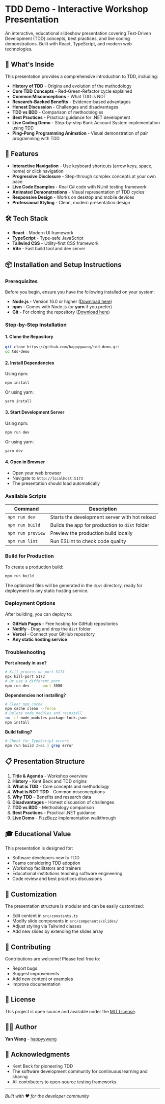 # TDD Demo - Interactive Workshop Presentation

An interactive, educational slideshow presentation covering Test-Driven Development (TDD) concepts, best practices, and live coding demonstrations. Built with React, TypeScript, and modern web technologies.

## 🎯 What's Inside

This presentation provides a comprehensive introduction to TDD, including:

- **History of TDD** - Origins and evolution of the methodology
- **Core TDD Concepts** - Red-Green-Refactor cycle explained
- **Common Misconceptions** - What TDD is NOT
- **Research-Backed Benefits** - Evidence-based advantages
- **Honest Discussion** - Challenges and disadvantages
- **TDD vs BDD** - Comparison of methodologies
- **Best Practices** - Practical guidance for .NET development
- **Live Coding Demo** - Step-by-step Bank Account System implementation using TDD
- **Ping-Pong Programming Animation** - Visual demonstration of pair programming with TDD

## 🚀 Features

- **Interactive Navigation** - Use keyboard shortcuts (arrow keys, space, home) or click navigation
- **Progressive Disclosure** - Step-through complex concepts at your own pace
- **Live Code Examples** - Real C# code with NUnit testing framework
- **Animated Demonstrations** - Visual representation of TDD cycles
- **Responsive Design** - Works on desktop and mobile devices
- **Professional Styling** - Clean, modern presentation design

## 🛠️ Tech Stack

- **React** - Modern UI framework
- **TypeScript** - Type-safe JavaScript
- **Tailwind CSS** - Utility-first CSS framework
- **Vite** - Fast build tool and dev server

## 📦 Installation and Setup Instructions

### Prerequisites

Before you begin, ensure you have the following installed on your system:

- **Node.js** - Version 16.0 or higher ([Download here](https://nodejs.org/))
- **npm** - Comes with Node.js (or **yarn** if you prefer)
- **Git** - For cloning the repository ([Download here](https://git-scm.com/))

### Step-by-Step Installation

#### 1. Clone the Repository
```bash
git clone https://github.com/happyywang/tdd-demo.git
cd tdd-demo
```

#### 2. Install Dependencies
Using npm:
```bash
npm install
```

Or using yarn:
```bash
yarn install
```

#### 3. Start Development Server
Using npm:
```bash
npm run dev
```

Or using yarn:
```bash
yarn dev
```

#### 4. Open in Browser
- Open your web browser
- Navigate to `http://localhost:5173`
- The presentation should load automatically

### Available Scripts

| Command | Description |
|---------|-------------|
| `npm run dev` | Starts the development server with hot reload |
| `npm run build` | Builds the app for production to `dist` folder |
| `npm run preview` | Preview the production build locally |
| `npm run lint` | Run ESLint to check code quality |

### Build for Production

To create a production build:

```bash
npm run build
```

The optimized files will be generated in the `dist` directory, ready for deployment to any static hosting service.

### Deployment Options

After building, you can deploy to:
- **GitHub Pages** - Free hosting for GitHub repositories
- **Netlify** - Drag and drop the `dist` folder
- **Vercel** - Connect your GitHub repository
- **Any static hosting service**

### Troubleshooting

**Port already in use?**
```bash
# Kill process on port 5173
npx kill-port 5173
# Or use a different port
npm run dev -- --port 3000
```

**Dependencies not installing?**
```bash
# Clear npm cache
npm cache clean --force
# Delete node_modules and reinstall
rm -rf node_modules package-lock.json
npm install
```

**Build failing?**
```bash
# Check for TypeScript errors
npm run build 2>&1 | grep error
```

## 📋 Presentation Structure

1. **Title & Agenda** - Workshop overview
2. **History** - Kent Beck and TDD origins
3. **What is TDD** - Core concepts and methodology
4. **What is NOT TDD** - Common misconceptions
5. **Why TDD** - Benefits and research data
6. **Disadvantages** - Honest discussion of challenges
7. **TDD vs BDD** - Methodology comparison
8. **Best Practices** - Practical .NET guidance
9. **Live Demo** - FizzBuzz implementation walkthrough

## 🎓 Educational Value

This presentation is designed for:
- Software developers new to TDD
- Teams considering TDD adoption
- Workshop facilitators and trainers
- Educational institutions teaching software engineering
- Code review and best practices discussions

## 🔧 Customization

The presentation structure is modular and can be easily customized:
- Edit content in `src/constants.ts`
- Modify slide components in `src/components/slides/`
- Adjust styling via Tailwind classes
- Add new slides by extending the slides array

## 🤝 Contributing

Contributions are welcome! Please feel free to:
- Report bugs
- Suggest improvements
- Add new content or examples
- Improve documentation

## 📄 License

This project is open source and available under the [MIT License](LICENSE).

## 👨‍💻 Author

**Yan Wang** - [happyywang](https://github.com/happyywang)

## 🙏 Acknowledgments

- Kent Beck for pioneering TDD
- The software development community for continuous learning and sharing
- All contributors to open-source testing frameworks

---

*Built with ❤️ for the developer community*